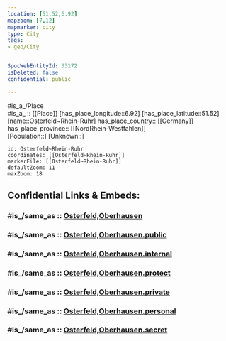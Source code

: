```yaml
---
location: [51.52,6.92] 
mapzoom: [7,12] 
mapmarker: city 
type: City
tags:
- geo/City


SpocWebEntityId: 33172
isDeleted: false
confidential: public

---
```

#is_a_/Place  
#is_a_ :: [[Place]] 
[has_place_longitude::6.92] 
[has_place_latitude::51.52] 
[name::Osterfeld~Rhein-Ruhr] 
has_place_country:: [[Germany]]  
has_place_province:: [[NordRhein-Westfahlen]]  
[Population::] 
[Unknown::] 


```leaflet
id: Osterfeld~Rhein-Ruhr
coordinates: [[Osterfeld~Rhein-Ruhr]] 
markerFile: [[Osterfeld~Rhein-Ruhr]] 
defaultZoom: 11 
maxZoom: 18
```


## Confidential Links & Embeds: 

### #is_/same_as :: [Osterfeld,Oberhausen](/_Standards/Earth/Continent/Europe/Europe~Central/Germany/Germany~West/Nordrhein-Westfalen/counties~NW/Oberhausen,Westfahlen/Osterfeld,Oberhausen.md) 

### #is_/same_as :: [Osterfeld,Oberhausen.public](/_public/Earth/Continent/Europe/Europe~Central/Germany/Germany~West/Nordrhein-Westfalen/counties~NW/Oberhausen,Westfahlen/Osterfeld,Oberhausen.public.md) 

### #is_/same_as :: [Osterfeld,Oberhausen.internal](/_internal/Earth/Continent/Europe/Europe~Central/Germany/Germany~West/Nordrhein-Westfalen/counties~NW/Oberhausen,Westfahlen/Osterfeld,Oberhausen.internal.md) 

### #is_/same_as :: [Osterfeld,Oberhausen.protect](/_protect/Earth/Continent/Europe/Europe~Central/Germany/Germany~West/Nordrhein-Westfalen/counties~NW/Oberhausen,Westfahlen/Osterfeld,Oberhausen.protect.md) 

### #is_/same_as :: [Osterfeld,Oberhausen.private](/_private/Earth/Continent/Europe/Europe~Central/Germany/Germany~West/Nordrhein-Westfalen/counties~NW/Oberhausen,Westfahlen/Osterfeld,Oberhausen.private.md) 

### #is_/same_as :: [Osterfeld,Oberhausen.personal](/_personal/Earth/Continent/Europe/Europe~Central/Germany/Germany~West/Nordrhein-Westfalen/counties~NW/Oberhausen,Westfahlen/Osterfeld,Oberhausen.personal.md) 

### #is_/same_as :: [Osterfeld,Oberhausen.secret](/_secret/Earth/Continent/Europe/Europe~Central/Germany/Germany~West/Nordrhein-Westfalen/counties~NW/Oberhausen,Westfahlen/Osterfeld,Oberhausen.secret.md)

